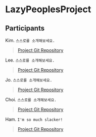 # LazyPeoplesProject

## Participants

Kim. `스스로를 소개해보세요.`
> [Project Git Repository](https://github.com/kyr9389/mapleItemAnalyzer)
  

Lee.  `스스로를 소개해보세요.`
> [Project Git Repository](https://github.com/creaton60)
  

Jo.  `스스로를 소개해보세요.`
> [Project Git Repository](https://github.com/)
  

Choi.  `스스로를 소개해보세요.`
> [Project Git Repository](https://github.com/joi0104)
  

Ham.  `I'm so much slacker!`
> [Project Git Repository](https://github.com/net9keep)

